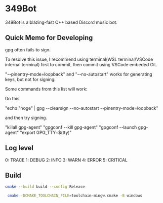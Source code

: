 # 349Bot
349Bot is a blazing-fast C++ based Discord music bot.

## Quick Memo for Developing
gpg often fails to sign.

To resolve this issue, I recommend using terminal(WSL terminal/VSCode internal terminal) first to commit, then commit using VSCode embeded Git.

"--pinentry-mode=loopback" and "--no-autostart" works for generating keys, but not for signing.

Some commands from this list will work:

Do this

"echo "hoge" | gpg --clearsign --no-autostart --pinentry-mode=loopback"

and then try signing.

"killall gpg-agent"
"gpgconf --kill gpg-agent"
"gpgconf --launch gpg-agent"
"export GPG_TTY=$(tty)"

## Log level
0: TRACE
1: DEBUG
2: INFO
3: WARN
4: ERROR
5: CRITICAL

## Build
```bash
cmake --build build --config Release
```

```bash
 cmake -DCMAKE_TOOLCHAIN_FILE=toolchain-mingw.cmake -B windows
```